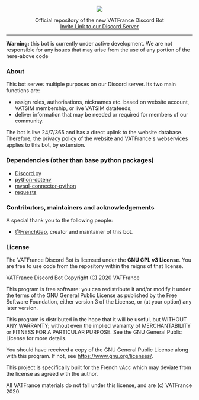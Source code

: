 <p align="center"><img src="https://raw.githubusercontent.com/VATFrance/VATFrance-Graphics-Standards-Manual/master/VATFrance_WIDE_ALT.png" width="auto"></p>

<p align="center">Official repository of the new VATFrance Discord Bot<br>
<a href="https://www.vatfrance.org/discord" target="_blank">Invite Link to our Discord Server</a>
</p>

---

**Warning:** this bot is currently under active development. We are not responsible for any issues that may arise from the use of any portion of the here-above code

### About
This bot serves multiple purposes on our Discord server.
Its two main functions are:
- assign roles, authorisations, nicknames etc. based on website account, VATSIM membership, or live VATSIM datafeeds;
- deliver information that may be needed or required for members of our community.

The bot is live 24/7/365 and has a direct uplink to the website database. Therefore, the privacy policy of the website and VATFrance's webservices applies to this bot, by extension.

### Dependencies (other than base python packages)
- [Discord.py](https://pypi.org/project/discord.py/)
- [python-dotenv](https://pypi.org/project/python-dotenv/)
- [mysql-connector-python](https://pypi.org/project/mysql-connector-python/)
- [requests](https://pypi.org/project/requests/)

### Contributors, maintainers and acknowledgements

A special thank you to the following people:
- [@FrenchGap](https://github.com/FrenchGap), creator and maintainer of this bot.

### License

The VATFrance Discord Bot is licensed under the **GNU GPL v3 License**. You are free to use code from the repository within the reigns of that license. 

VATFrance Discord Bot
Copyright (C) 2020  VATFrance

This program is free software: you can redistribute it and/or modify
it under the terms of the GNU General Public License as published by
the Free Software Foundation, either version 3 of the License, or
(at your option) any later version.

This program is distributed in the hope that it will be useful,
but WITHOUT ANY WARRANTY; without even the implied warranty of
MERCHANTABILITY or FITNESS FOR A PARTICULAR PURPOSE.  See the
GNU General Public License for more details.

You should have received a copy of the GNU General Public License
along with this program.  If not, see <https://www.gnu.org/licenses/>.

This project is specifically built for the French vAcc which may deviate from the license as agreed with the author.

All VATFrance materials do not fall under this license, and are (c) VATFrance 2020.

